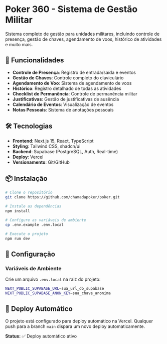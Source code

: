# Poker 360 - Sistema de Gestão Militar

Sistema completo de gestão para unidades militares, incluindo controle de presença, gestão de chaves, agendamento de voos, histórico de atividades e muito mais.

## 🚀 Funcionalidades

- **Controle de Presença**: Registro de entrada/saída e eventos
- **Gestão de Chaves**: Controle completo do claviculário
- **Agendamento de Voo**: Sistema de agendamento de voos
- **Histórico**: Registro detalhado de todas as atividades
- **Checklist de Permanência**: Controle de permanência militar
- **Justificativas**: Gestão de justificativas de ausência
- **Calendário de Eventos**: Visualização de eventos
- **Notas Pessoais**: Sistema de anotações pessoais

## 🛠️ Tecnologias

- **Frontend**: Next.js 15, React, TypeScript
- **Styling**: Tailwind CSS, shadcn/ui
- **Backend**: Supabase (PostgreSQL, Auth, Real-time)
- **Deploy**: Vercel
- **Versionamento**: Git/GitHub

## 📦 Instalação

```bash
# Clone o repositório
git clone https://github.com/chamadapoker/poker.git

# Instale as dependências
npm install

# Configure as variáveis de ambiente
cp .env.example .env.local

# Execute o projeto
npm run dev
```

## 🔧 Configuração

### Variáveis de Ambiente

Crie um arquivo `.env.local` na raiz do projeto:

```bash
NEXT_PUBLIC_SUPABASE_URL=sua_url_do_supabase
NEXT_PUBLIC_SUPABASE_ANON_KEY=sua_chave_anonima
```

## 🎯 Deploy Automático

O projeto está configurado para deploy automático na Vercel. Qualquer push para a branch `main` dispara um novo deploy automaticamente.

**Status:** ✅ Deploy automático ativo
